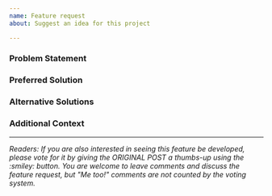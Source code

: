 ```yaml
---
name: Feature request
about: Suggest an idea for this project

---
```


<!-- NOTE: Please put only ONE feature per request.  If you're not sure whether your idea would be one or multiple feature requests, please err on the side of filing more, smaller reports.  It's much easier to close duplicates than split a single request into multiple requests. -->

### Problem Statement
<!-- What problem are you having that is prompting this feature request?  Why is this feature important to you?  Be as concrete, specific and detailed as possible.  For example, "I have over 1,000,000 tabs stashed across 100,000 groups, and I can never find anything because scrolling takes a long time" clearly illustrates the scale and scope of the problem.  Whereas, "Missing search feature is a huge problem" is likely to be ignored because it doesn't provide any detail about WHY the lack of a search feature is a huge problem. -->


### Preferred Solution
<!-- Describe your ideal solution.  What is different from today?  What would the solution look like?  How would you use it to solve your problem? -->


### Alternative Solutions
<!-- Are there any other alternatives that would also solve your problem?  What would those alternatives look like? -->


### Additional Context
<!-- Add any other context about the feature request here. -->



<!----- PLEASE LEAVE THE FOLLOWING TEXT IN PLACE ----->
<hr>
<em>Readers: If you are also interested in seeing this feature be developed, please vote for it by giving the ORIGINAL POST a thumbs-up using the :smiley: button.  You are welcome to leave comments and discuss the feature request, but "Me too!" comments are not counted by the voting system.</em>

